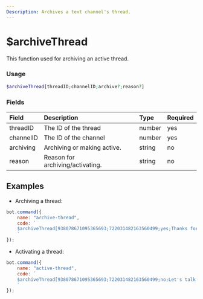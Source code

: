 ```yaml
---
Description: Archives a text channel's thread.
---
```


# $archiveThread

This function used for archiving an active thread.

### Usage

```php
$archiveThread[threadID;channelID;archive?;reason?]
```

### Fields

| Field | Description | Type | Required |
| :--- | :--- | :--- | :--- |
| threadID | The ID of the thread  | number | yes |
| channelID | The ID of the channel | number | yes |
| archiving | Archiving or making active. | string | no |
| reason | Reason for archiving/activating. | string | no |

## Examples

* Archiving a thread:

```javascript
bot.command({
    name: "archive-thread",
    code: `
    $archiveThread[938078671095365693;722031482163560499;yes;Thanks for talk!]
    `
});
```
* Activating a thread:

```javascript
bot.command({
    name: "active-thread",
    code: `
    $archiveThread[938078671095365693;722031482163560499;no;Let's talk again!]
    `
});
```

